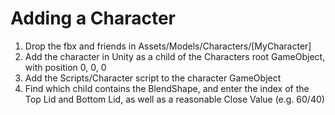 # Adding a Character

1. Drop the fbx and friends in Assets/Models/Characters/[MyCharacter]
2. Add the character in Unity as a child of the Characters root GameObject, with position 0, 0, 0
3. Add the Scripts/Character script to the character GameObject
4. Find which child contains the BlendShape, and enter the index of the Top Lid and Bottom Lid, as well as a reasonable Close Value (e.g. 60/40)
